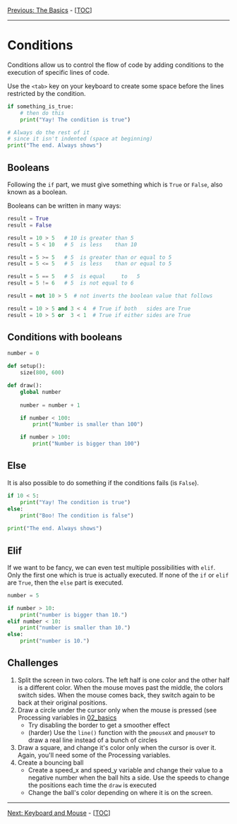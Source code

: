 [Previous: The Basics](02_basics.md) - [[TOC](README.md)]

---


# Conditions

Conditions allow us to control the flow of code by adding conditions to the execution of specific lines of code. 

Use the `<tab>` key on your keyboard to create some space before the lines restricted by the condition.

```python
if something_is_true:
    # then do this
    print("Yay! The condition is true")

# Always do the rest of it
# since it isn't indented (space at beginning)
print("The end. Always shows")
```

## Booleans
Following the `if` part, we must give something which is `True` or `False`, also known as a boolean.

Booleans can be written in many ways:
```python
result = True
result = False

result = 10 > 5   # 10 is greater than 5
result = 5 < 10   # 5  is less    than 10

result = 5 >= 5   # 5  is greater than or equal to 5
result = 5 <= 5   # 5  is less    than or equal to 5

result = 5 == 5   # 5  is equal     to   5
result = 5 != 6   # 5  is not equal to 6

result = not 10 > 5  # not inverts the boolean value that follows

result = 10 > 5 and 3 < 4  # True if both   sides are True
result = 10 > 5 or  3 < 1  # True if either sides are True
```

## Conditions with booleans
```python
number = 0

def setup():
    size(800, 600)

def draw():
    global number
    
    number = number + 1

    if number < 100:
        print("Number is smaller than 100")

    if number > 100:
        print("Number is bigger than 100")
```

## Else

It is also possible to do something if the conditions fails (is `False`).
```python
if 10 < 5:
    print("Yay! The condition is true")
else:
    print("Boo! The condition is false") 
    
print("The end. Always shows")
```

## Elif
If we want to be fancy, we can even test multiple possibilities with `elif`. Only the first one which is true is actually executed. If none of the `if` or `elif` are `True`, then the `else` part is executed.

```python
number = 5

if number > 10:
    print("number is bigger than 10.")
elif number < 10:
    print("number is smaller than 10.")
else:
    print("number is 10.")
```

## Challenges
1. Split the screen in two colors. The left half is one color and the other half is a different color. When the mouse moves past the middle, the colors switch sides. When the mouse comes back, they switch again to be back at their original positions.
2. Draw a circle under the cursor only when the mouse is pressed (see Processing variables in [02_basics](02_basics.md)
    - Try disabling the border to get a smoother effect
    - (harder) Use the `line()` function with the `pmouseX` and `pmouseY` to draw a real line instead of a bunch of circles
3. Draw a square, and change it's color only when the cursor is over it. Again, you'll need some of the Processing variables.
4. Create a bouncing ball
    - Create a speed_x and speed_y variable and change their value to a negative number when the ball hits a side. Use the speeds to change the positions each time the `draw` is executed
    - Change the ball's color depending on where it is on the screen.

------

[Next: Keyboard and Mouse](04_keyboard_mouse.md) - [[TOC](README.md)]